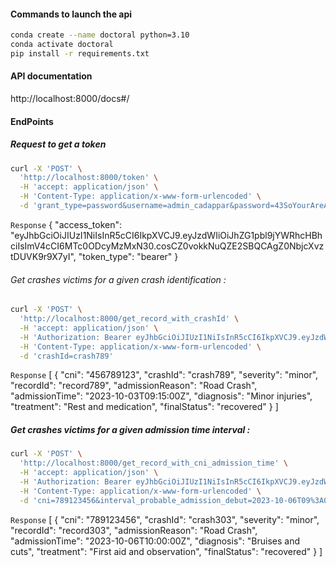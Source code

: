 
#### Commands to launch the api
```bash
conda create --name doctoral python=3.10
conda activate doctoral
pip install -r requirements.txt
```

#### API documentation 

http://localhost:8000/docs#/

#### EndPoints

##### Request to get a token
```bash
curl -X 'POST' \
  'http://localhost:8000/token' \
  -H 'accept: application/json' \
  -H 'Content-Type: application/x-www-form-urlencoded' \
  -d 'grant_type=password&username=admin_cadappar&password=43SoYourAreADataEngineer34&scope=&client_id=string&client_secret=string'
```

`Response`
{
  "access_token": "eyJhbGciOiJIUzI1NiIsInR5cCI6IkpXVCJ9.eyJzdWIiOiJhZG1pbl9jYWRhcHBhciIsImV4cCI6MTc0ODcyMzMxN30.cosCZ0vokkNuQZE2SBQCAgZ0NbjcXvztDUVK9r9X7yI",
  "token_type": "bearer"
}

###### Get crashes victims for a given crash identification : 
```bash
curl -X 'POST' \
  'http://localhost:8000/get_record_with_crashId' \
  -H 'accept: application/json' \
  -H 'Authorization: Bearer eyJhbGciOiJIUzI1NiIsInR5cCI6IkpXVCJ9.eyJzdWIiOiJhZG1pbl9jYWRhcHBhciIsImV4cCI6MTc0ODcyMTU4M30.NMWI-MM92TLRmqio_T1p4EjEB2dwrzxAxKWfN69A-NI' \
  -H 'Content-Type: application/x-www-form-urlencoded' \
  -d 'crashId=crash789'
```
`Response`
[
  {
    "cni": "456789123",
    "crashId": "crash789",
    "severity": "minor",
    "recordId": "record789",
    "admissionReason": "Road Crash",
    "admissionTime": "2023-10-03T09:15:00Z",
    "diagnosis": "Minor injuries",
    "treatment": "Rest and medication",
    "finalStatus": "recovered"
  }
]

##### Get crashes victims for a given admission time interval :
```bash
curl -X 'POST' \
  'http://localhost:8000/get_record_with_cni_admission_time' \
  -H 'accept: application/json' \
  -H 'Authorization: Bearer eyJhbGciOiJIUzI1NiIsInR5cCI6IkpXVCJ9.eyJzdWIiOiJhZG1pbl9jYWRhcHBhciIsImV4cCI6MTc0ODcyMjkxNH0.t2-0xmeeylwIlDjPeNVt1o3P6R-ejI60OPX3uyvfPog' \
  -H 'Content-Type: application/x-www-form-urlencoded' \
  -d 'cni=789123456&interval_probable_admission_debut=2023-10-06T09%3A00%3A00Z&interval_probable_admission_fin=2023-10-06T11%3A00%3A00Z&crashId=crash303'
```

`Response`
[
  {
    "cni": "789123456",
    "crashId": "crash303",
    "severity": "minor",
    "recordId": "record303",
    "admissionReason": "Road Crash",
    "admissionTime": "2023-10-06T10:00:00Z",
    "diagnosis": "Bruises and cuts",
    "treatment": "First aid and observation",
    "finalStatus": "recovered"
  }
]